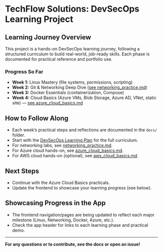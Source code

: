 # TechFlow Solutions: DevSecOps Learning Project

## Learning Journey Overview
This project is a hands-on DevSecOps learning journey, following a structured curriculum to build real-world, job-ready skills. Each phase is documented for practical reference and portfolio use.

### Progress So Far
- **Week 1:** Linux Mastery (file systems, permissions, scripting)
- **Week 2:** Git & Networking Deep Dive ([see networking_practice.md](./networking_practice.md))
- **Week 3:** Docker Essentials (containerization, Compose)
- **Week 4:** Cloud Basics (Azure VMs, Blob Storage, Azure AD, VNet, static site) — [see azure_cloud_basics.md](./azure_cloud_basics.md)

## How to Follow Along
- Each week’s practical steps and reflections are documented in the `docs/` folder.
- Start with the [DevSecOps Learning Plan](./devsecops_learning_plan.md) for the full curriculum.
- For networking labs, see [networking_practice.md](./networking_practice.md).
- For Azure cloud hands-on, see [azure_cloud_basics.md](./azure_cloud_basics.md).
- For AWS cloud hands-on (optional), see [aws_cloud_basics.md](./aws_cloud_basics.md).

## Next Steps
- Continue with the Azure Cloud Basics practicals.
- Update the frontend to showcase your learning progress (see below).

## Showcasing Progress in the App
- The frontend navigation/pages are being updated to reflect each major milestone (Linux, Networking, Docker, Azure, etc.).
- Check the app header for links to each learning phase and practical demo.

---

**For any questions or to contribute, see the docs or open an issue!**